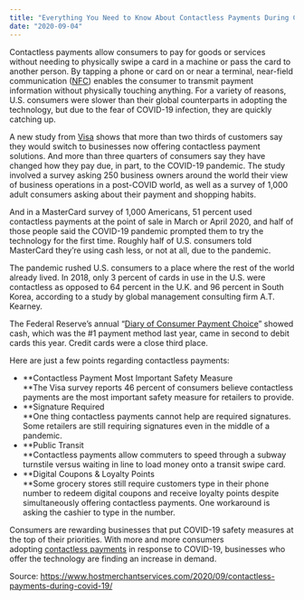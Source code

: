 ```yaml
---
title: "Everything You Need to Know About Contactless Payments During COVID-19"
date: "2020-09-04"
---
```


Contactless payments allow consumers to pay for goods or services without needing to physically swipe a card in a machine or pass the card to another person. By tapping a phone or card on or near a terminal, near-field communication ([NFC](https://www.hostmerchantservices.com/articles/ble-and-nfc-articles/nfc-faq/)) enables the consumer to transmit payment information without physically touching anything. For a variety of reasons, U.S. consumers were slower than their global counterparts in adopting the technology, but due to the fear of COVID-19 infection, they are quickly catching up.

A new study from [Visa](https://investor.visa.com/news/news-details/2020/Global-Visa-Study-Finds-67-of-Small-Businesses-and-78-of-Consumers-Have-Adopted-New-Behaviors-to-Adjust-to-COVID-19/default.aspx) shows that more than two thirds of customers say they would switch to businesses now offering contactless payment solutions. And more than three quarters of consumers say they have changed how they pay due, in part, to the COVID-19 pandemic. The study involved a survey asking 250 business owners around the world their view of business operations in a post-COVID world, as well as a survey of 1,000 adult consumers asking about their payment and shopping habits.

And in a MasterCard survey of 1,000 Americans, 51 percent used contactless payments at the point of sale in March or April 2020, and half of those people said the COVID-19 pandemic prompted them to try the technology for the first time. Roughly half of U.S. consumers told MasterCard they’re using cash less, or not at all, due to the pandemic.

The pandemic rushed U.S. consumers to a place where the rest of the world already lived. In 2018, only 3 percent of cards in use in the U.S. were contactless as opposed to 64 percent in the U.K. and 96 percent in South Korea, according to a study by global management consulting firm A.T. Kearney.

The Federal Reserve’s annual “[Diary of Consumer Payment Choice](https://www.federalreserve.gov/publications/2020-August-consumer-community-context.htm)” showed cash, which was the #1 payment method last year, came in second to debit cards this year. Credit cards were a close third place.

Here are just a few points regarding contactless payments:

- **Contactless Payment Most Important Safety Measure  
    **The Visa survey reports 46 percent of consumers believe contactless payments are the most important safety measure for retailers to provide.
- **Signature Required  
    **One thing contactless payments cannot help are required signatures. Some retailers are still requiring signatures even in the middle of a pandemic.
- **Public Transit  
    **Contactless payments allow commuters to speed through a subway turnstile versus waiting in line to load money onto a transit swipe card.
- **Digital Coupons & Loyalty Points  
    **Some grocery stores still require customers type in their phone number to redeem digital coupons and receive loyalty points despite simultaneously offering contactless payments. One workaround is asking the cashier to type in the number.

Consumers are rewarding businesses that put COVID-19 safety measures at the top of their priorities. With more and more consumers adopting [contactless payments](https://www.hostmerchantservices.com/2020/07/accepting-contactless-payments-what-you-need-to-know/) in response to COVID-19, businesses who offer the technology are finding an increase in demand.

Source: https://www.hostmerchantservices.com/2020/09/contactless-payments-during-covid-19/
